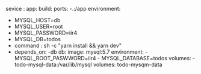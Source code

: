 sevice :
 app:
  build:
  ports:
    -.:/app
  environment:
   - MYSQL_HOST=db
   - MYSQL_USER=root
   - MYSQL_PASSWORD=iir4
   - MYSQL_DB=todos
   - command : sh -c "yarn install && yarn dev"
   - depends_on:
       -db
     db:
       image: mysql:5.7
       environment:
           - MYSQL_ROOT_PASWWORD=iir4
           - MYSQL_DATABASE=todos
        volumes:
           - todo-mysql-data:/var/lib/mysql
     volumes:
        todo-mysqm-data  
